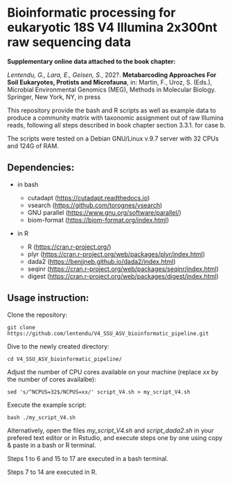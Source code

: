 # Bioinformatic processing for eukaryotic 18S V4 Illumina 2x300nt raw sequencing data
 **Supplementary online data attached to the book chapter:**

*Lentendu, G., Lara, E., Geisen, S.*, 202?. **Metabarcoding Approaches For Soil Eukaryotes, Protists and Microfauna**, in: Martin, F., Uroz, S. (Eds.), Microbial Environmental Genomics (MEG), Methods in Molecular Biology. Springer, New York, NY, in press

This repository provide the bash and R scripts as well as example data to produce a community matrix with taxonomic assignment out of raw Illumina reads, following all steps described in book chapter section 3.3.1. for case b.

The scripts were tested on a Debian GNU/Linux v.9.7 server with 32 CPUs and 124G of RAM.


## Dependencies:

 - in bash
   * cutadapt (https://cutadapt.readthedocs.io)
   * vsearch (https://github.com/torognes/vsearch)
   * GNU parallel (https://www.gnu.org/software/parallel/)
   * biom-format (https://biom-format.org/index.html)

 - in R
   * R (https://cran.r-project.org/)
   * plyr (https://cran.r-project.org/web/packages/plyr/index.html)
   * dada2 (https://benjjneb.github.io/dada2/index.html)
   * seqinr (https://cran.r-project.org/web/packages/seqinr/index.html)
   * digest (https://cran.r-project.org/web/packages/digest/index.html)


## Usage instruction:

Clone the repository:
```
git clone https://github.com/lentendu/V4_SSU_ASV_bioinformatic_pipeline.git
```

Dive to the newly created directory:
```
cd V4_SSU_ASV_bioinformatic_pipeline/
```

Adjust the number of CPU cores available on your machine (replace *xx* by the number of cores availalbe):
```
sed 's/^NCPUS=32$/NCPUS=xx/' script_V4.sh > my_script_V4.sh
```

Execute the example script:
```
bash ./my_script_V4.sh
```

Alternatively, open the files *my_script_V4.sh* and *script_dada2.sh* in your prefered text editor or in Rstudio, and execute steps one by one using copy & paste in a bash or R terminal.

Steps 1 to 6 and 15 to 17 are executed in a bash terminal.

Steps 7 to 14 are executed in R.
